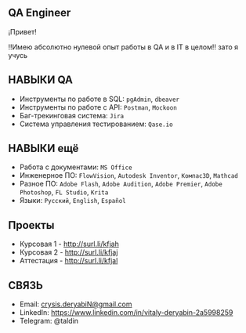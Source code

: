 ## QA Engineer

¡Привет!

!!Имею абсолютно нулевой опыт работы в QA и в IT в целом!!
зато я учусь


## НАВЫКИ QA
- Инструменты по работе в SQL: ``pgAdmin``, ``dbeaver``
- Инструменты по работе с API: ``Postman``, ``Mockoon``
- Баг-трекинговая система: ``Jira``
- Система управления тестированием: ``Qase.io``

## НАВЫКИ ещё
- Работа с документами: ``MS Office``
- Инженерное ПО: ``FlowVision``, ``Autodesk Inventor``, ``Компас3D``, ``Mathcad``
- Разное ПО: ``Adobe Flash``, ``Adobe Audition``, ``Adobe Premier``, ``Adobe Photoshop``, ``FL Studio``, ``Krita``
- Языки: ``Русский``, ``English``, ``Español``

## Проекты
- Курсовая 1 - http://surl.li/kfjah
- Курсовая 2 - http://surl.li/kfjaj
- Аттестация - http://surl.li/kfjal


## СВЯЗЬ
- Email: crysis.deryabiN@gmail.com
- LinkedIn: https://www.linkedin.com/in/vitaly-deryabin-2a5998259
- Telegram: @taldin
